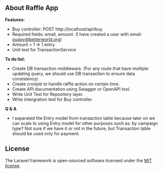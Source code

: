 ## About Raffle App

**Features:**

- Buy controller: POST http://localhost/api/buy
- Required fields: email, amount. (I have created a user with email: puppy@betterworld.org)
- Amount = 1 => 1 entry
- Unit test for TransactionService

**To do list:**

- Create DB transaction middleware. (For any route that have multiple updating query, we should use DB transaction to ensure data consistency).
- Create cronjob to handle raffle action on certain time.
- Create API documentation using Swagger or OpenAPI tool.
- Write Unit Test for Repository layer.
- Write intergration test for Buy controller.

**Q & A**

- I separated the Entry model from transaction table because later on we can scale to using Entry model for other purposes such as: by campaign type? Not sure if we have it or not in the future, but Transaction table should be used only for payment.

## License

The Laravel framework is open-sourced software licensed under the [MIT license](https://opensource.org/licenses/MIT).
